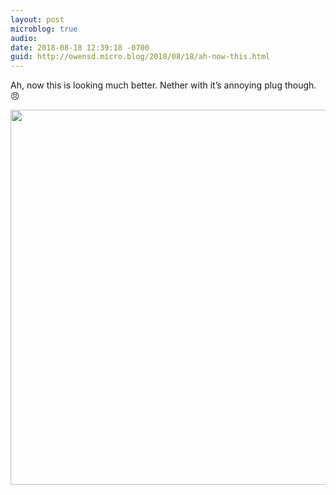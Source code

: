 ```yaml
---
layout: post
microblog: true
audio: 
date: 2018-08-18 12:39:18 -0700
guid: http://owensd.micro.blog/2018/08/18/ah-now-this.html
---
```

Ah, now this is looking much better. Nether with it’s annoying plug though. 😠

<img src="http://thoughts.owensd.io/uploads/2018/18dac4ae48.jpg" width="600" height="600" />

